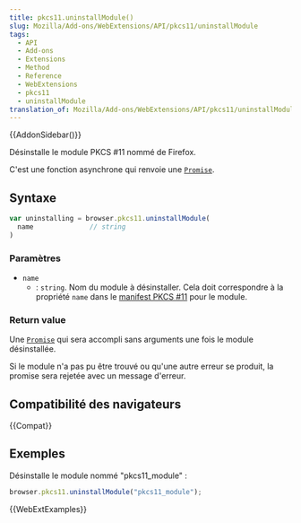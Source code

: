 ```yaml
---
title: pkcs11.uninstallModule()
slug: Mozilla/Add-ons/WebExtensions/API/pkcs11/uninstallModule
tags:
  - API
  - Add-ons
  - Extensions
  - Method
  - Reference
  - WebExtensions
  - pkcs11
  - uninstallModule
translation_of: Mozilla/Add-ons/WebExtensions/API/pkcs11/uninstallModule
---
```


{{AddonSidebar()}}

Désinstalle le module PKCS #11 nommé de Firefox.

C'est une fonction asynchrone qui renvoie une [`Promise`](/fr/docs/Web/JavaScript/Reference/Objets_globaux/Promise).

## Syntaxe

```js
var uninstalling = browser.pkcs11.uninstallModule(
  name              // string
)
```

### Paramètres

- `name`
  - : `string`. Nom du module à désinstaller. Cela doit correspondre à la propriété `name` dans le [manifest PKCS #11](/fr/Add-ons/WebExtensions/Native_manifests#PKCS_11_manifests) pour le module.

### Return value

Une [`Promise`](/fr/docs/Web/JavaScript/Reference/Objets_globaux/Promise) qui sera accompli sans arguments une fois le module désinstallée.

Si le module n'a pas pu être trouvé ou qu'une autre erreur se produit, la promise sera rejetée avec un message d'erreur.

## Compatibilité des navigateurs

{{Compat}}

## Exemples

Désinstalle le module nommé "pkcs11_module" :

```js
browser.pkcs11.uninstallModule("pkcs11_module");
```

{{WebExtExamples}}
